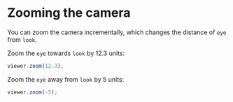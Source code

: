 # Zooming the camera

You can zoom the camera incrementally, which changes the distance of ````eye```` from ````look````.

Zoom the ````eye```` towards ````look```` by 12.3 units:
````javascript
viewer.zoom(12.3);
````

Zoom the ````eye```` away from ````look```` by 5 units:
````javascript
viewer.zoom(-5);
````
